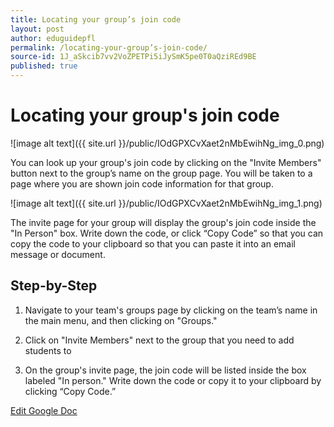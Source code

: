 ```yaml
---
title: Locating your group’s join code
layout: post
author: eduguidepfl
permalink: /locating-your-group’s-join-code/
source-id: 1J_aSkcib7vv2VoZPETPi5iJySmK5pe0T0aQziREd9BE
published: true
---
```

# Locating your group's join code

![image alt text]({{ site.url }}/public/IOdGPXCvXaet2nMbEwihNg_img_0.png)

You can look up your group's join code by clicking on the "Invite Members" button next to the group’s name on the group page. You will be taken to a page where you are shown join code information for that group.

![image alt text]({{ site.url }}/public/IOdGPXCvXaet2nMbEwihNg_img_1.png)

The invite page for your group will display the group's join code inside the "In Person" box. Write down the code, or click “Copy Code” so that you can copy the code to your clipboard so that you can paste it into an email message or document.

## Step-by-Step

1. Navigate to your team's groups page by clicking on the team’s name in the main menu, and then clicking on "Groups."

2. Click on "Invite Members" next to the group that you need to add students to

3. On the group's invite page, the join code will be listed inside the box labeled "In person." Write down the code or copy it to your clipboard by clicking “Copy Code.”

[Edit Google Doc](https://docs.google.com/document/d/1J_aSkcib7vv2VoZPETPi5iJySmK5pe0T0aQziREd9BE/edit?usp=sharing)

